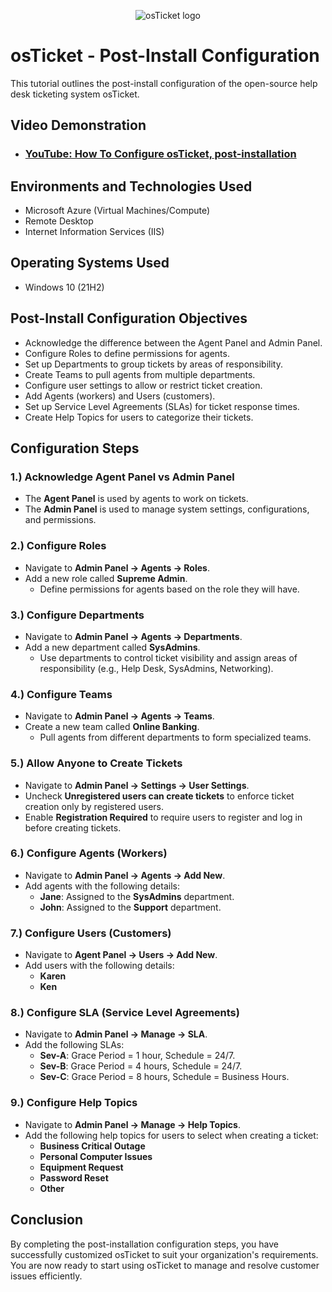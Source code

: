<p align="center">
<img src="https://i.imgur.com/Clzj7Xs.png" alt="osTicket logo"/>
</p>

<h1>osTicket - Post-Install Configuration</h1>
This tutorial outlines the post-install configuration of the open-source help desk ticketing system osTicket.<br />

<h2>Video Demonstration</h2>

- ### [YouTube: How To Configure osTicket, post-installation](https://www.youtube.com)

<h2>Environments and Technologies Used</h2>

- Microsoft Azure (Virtual Machines/Compute)
- Remote Desktop
- Internet Information Services (IIS)

<h2>Operating Systems Used</h2>

- Windows 10 (21H2)

<h2>Post-Install Configuration Objectives</h2>

- Acknowledge the difference between the Agent Panel and Admin Panel.
- Configure Roles to define permissions for agents.
- Set up Departments to group tickets by areas of responsibility.
- Create Teams to pull agents from multiple departments.
- Configure user settings to allow or restrict ticket creation.
- Add Agents (workers) and Users (customers).
- Set up Service Level Agreements (SLAs) for ticket response times.
- Create Help Topics for users to categorize their tickets.

<h2>Configuration Steps</h2>

<h3>1.) Acknowledge Agent Panel vs Admin Panel</h3>

- The **Agent Panel** is used by agents to work on tickets.
- The **Admin Panel** is used to manage system settings, configurations, and permissions.

<h3>2.) Configure Roles</h3>

- Navigate to **Admin Panel -> Agents -> Roles**.
- Add a new role called **Supreme Admin**.
  - Define permissions for agents based on the role they will have.

<h3>3.) Configure Departments</h3>

- Navigate to **Admin Panel -> Agents -> Departments**.
- Add a new department called **SysAdmins**.
  - Use departments to control ticket visibility and assign areas of responsibility (e.g., Help Desk, SysAdmins, Networking).

<h3>4.) Configure Teams</h3>

- Navigate to **Admin Panel -> Agents -> Teams**.
- Create a new team called **Online Banking**.
  - Pull agents from different departments to form specialized teams.

<h3>5.) Allow Anyone to Create Tickets</h3>

- Navigate to **Admin Panel -> Settings -> User Settings**.
- Uncheck **Unregistered users can create tickets** to enforce ticket creation only by registered users.
- Enable **Registration Required** to require users to register and log in before creating tickets.

<h3>6.) Configure Agents (Workers)</h3>

- Navigate to **Admin Panel -> Agents -> Add New**.
- Add agents with the following details:
  - **Jane**: Assigned to the **SysAdmins** department.
  - **John**: Assigned to the **Support** department.

<h3>7.) Configure Users (Customers)</h3>

- Navigate to **Agent Panel -> Users -> Add New**.
- Add users with the following details:
  - **Karen**
  - **Ken**

<h3>8.) Configure SLA (Service Level Agreements)</h3>

- Navigate to **Admin Panel -> Manage -> SLA**.
- Add the following SLAs:
  - **Sev-A**: Grace Period = 1 hour, Schedule = 24/7.
  - **Sev-B**: Grace Period = 4 hours, Schedule = 24/7.
  - **Sev-C**: Grace Period = 8 hours, Schedule = Business Hours.

<h3>9.) Configure Help Topics</h3>

- Navigate to **Admin Panel -> Manage -> Help Topics**.
- Add the following help topics for users to select when creating a ticket:
  - **Business Critical Outage**
  - **Personal Computer Issues**
  - **Equipment Request**
  - **Password Reset**
  - **Other**

<h2>Conclusion</h2>

By completing the post-installation configuration steps, you have successfully customized osTicket to suit your organization's requirements. You are now ready to start using osTicket to manage and resolve customer issues efficiently.
